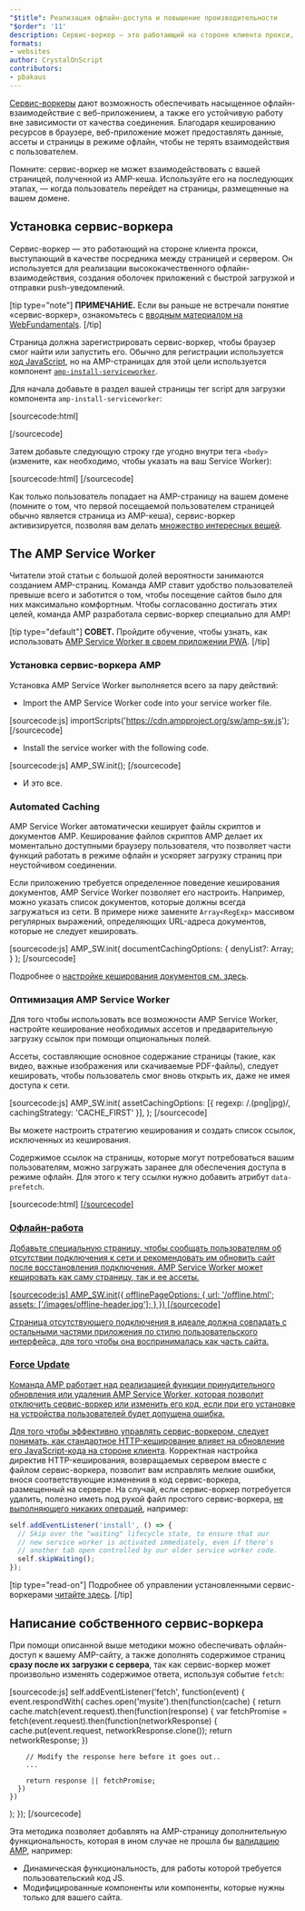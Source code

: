 ```yaml
---
"$title": Реализация офлайн-доступа и повышение производительности
"$order": '11'
description: Сервис-воркер — это работающий на стороне клиента прокси, выступающий в качестве посредника между страницей и сервером. Он используется для реализации высококачественного офлайн-взаимодействия, создания оболочек приложений...
formats:
- websites
author: CrystalOnScript
contributors:
- pbakaus
---
```


[Сервис-воркеры](https://developer.mozilla.org/en-US/docs/Web/API/Service_Worker_API) дают возможность обеспечивать насыщенное офлайн-взаимодействие с веб-приложением, а также его устойчивую работу вне зависимости от качества соединения. Благодаря кешированию ресурсов в браузере, веб-приложение может предоставлять данные, ассеты и страницы в режиме офлайн, чтобы не терять взаимодействия с пользователем.

Помните: сервис-воркер не может взаимодействовать с вашей страницей, полученной из AMP-кеша. Используйте его на последующих этапах, — когда пользователь перейдет на страницы, размещенные на вашем домене.

## Установка сервис-воркера

Сервис-воркер — это работающий на стороне клиента прокси, выступающий в качестве посредника между страницей и сервером. Он используется для реализации высококачественного офлайн-взаимодействия, создания оболочек приложений с быстрой загрузкой и отправки push-уведомлений.

[tip type="note"] **ПРИМЕЧАНИЕ.** Если вы раньше не встречали понятие «сервис-воркер», ознакомьтесь с [вводным материалом на WebFundamentals](https://developers.google.com/web/fundamentals/getting-started/primers/service-workers). [/tip]

Страница должна зарегистрировать сервис-воркер, чтобы браузер смог найти или запустить его. Обычно для регистрации используется [код JavaScript](https://developers.google.com/web/fundamentals/instant-and-offline/service-worker/registration), но на AMP-страницах для этой цели используется компонент [`amp-install-serviceworker`](../../../documentation/components/reference/amp-install-serviceworker.md).

Для начала добавьте в раздел <code><head></code> вашей страницы тег script для загрузки компонента <a><code data-md-type="codespan">amp-install-serviceworker</code></a>:

[sourcecode:html]

<script async custom-element="amp-install-serviceworker"
  src="https://cdn.ampproject.org/v0/amp-install-serviceworker-0.1.js"></script>

[/sourcecode]

Затем добавьте следующую строку где угодно внутри тега `<body>` (измените, как необходимо, чтобы указать на ваш Service Worker):

[sourcecode:html]
<amp-install-serviceworker
      src="https://www.your-domain.com/serviceworker.js"
      layout="nodisplay">
</amp-install-serviceworker>
[/sourcecode]

Как только пользователь попадает на AMP-страницу на вашем домене (помните о том, что первой посещаемой пользователем страницей обычно является страница из AMP-кеша), сервис-воркер активизируется, позволяя вам делать [множество интересных вещей](https://developers.google.com/web/fundamentals/instant-and-offline/offline-ux).

## The AMP Service Worker

Читатели этой статьи с большой долей вероятности занимаются созданием AMP-страниц. Команда AMP ставит удобство пользователей превыше всего и заботится о том, чтобы посещение сайтов было для них максимально комфортным. Чтобы согласованно достигать этих целей, команда AMP разработала сервис-воркер специально для AMP!

[tip type="default"] **СОВЕТ.** Пройдите обучение, чтобы узнать, как использовать [AMP Service Worker в своем приложении PWA](/content/amp-dev/documentation/guides-and-tutorials/optimize-measure/amp_to_pwa.md). [/tip]

### Установка сервис-воркера AMP

Установка AMP Service Worker выполняется всего за пару действий:

- Import the AMP Service Worker code into your service worker file.

[sourcecode:js]
  importScripts('https://cdn.ampproject.org/sw/amp-sw.js');
  [/sourcecode]

- Install the service worker with the following code.

[sourcecode:js]
  AMP_SW.init();
  [/sourcecode]

- И это все.

### Automated Caching

AMP Service Worker автоматически кеширует файлы скриптов и документов AMP. Кеширование файлов скриптов AMP делает их моментально доступными браузеру пользователя, что позволяет части функций работать в режиме офлайн и ускоряет загрузку страниц при неустойчивом соединении.

Если приложению требуется определенное поведение кеширования документов, AMP Service Worker позволяет его настроить. Например, можно указать список документов, которые должны всегда загружаться из сети. В примере ниже замените `Array<RegExp>` массивом регулярных выражений, определяющих URL-адреса документов, которые не следует кешировать.

[sourcecode:js]
AMP_SW.init(
documentCachingOptions: {
denyList?: Array<RegExp>;
}
);
[/sourcecode]

Подробнее о [настройке кеширования документов см. здесь](https://github.com/ampproject/amp-sw/tree/master/src/modules/document-caching).

### Оптимизация AMP Service Worker

Для того чтобы использовать все возможности AMP Service Worker, настройте кеширование необходимых ассетов и предварительную загрузку ссылок при помощи опциональных полей.

Ассеты, составляющие основное содержание страницы (такие, как видео, важные изображения или скачиваемые PDF-файлы), следует кешировать, чтобы пользователь смог вновь открыть их, даже не имея доступа к сети.

[sourcecode:js]
AMP_SW.init(
assetCachingOptions: [{
regexp: /\.(png|jpg)/,
cachingStrategy: 'CACHE_FIRST'
}],
);
[/sourcecode]

Вы можете настроить стратегию кеширования и создать список ссылок, исключенных из кеширования.

Содержимое ссылок на страницы, которые могут потребоваться вашим пользователям, можно загружать заранее для обеспечения доступа в режиме офлайн. Для этого к тегу ссылки нужно добавить атрибут `data-prefetch`.

[sourcecode:html]
<a href='....' data-rel='prefetch' />
[/sourcecode]

### Офлайн-работа

Добавьте специальную страницу, чтобы сообщать пользователям об отсутствии подключения к сети и рекомендовать им обновить сайт после восстановления подключения. AMP Service Worker может кешировать как саму страницу, так и ее ассеты.

[sourcecode:js]
AMP_SW.init({
offlinePageOptions: {
url: '/offline.html';
assets: ['/images/offline-header.jpg'];
}
})
[/sourcecode]

Страница отсутствующего подключения в идеале должна совпадать с остальными частями приложения по стилю пользовательского интерфейса, для того чтобы она воспринималась как часть сайта.

### Force Update

Команда AMP работает над реализацией функции принудительного обновления или удаления AMP Service Worker, которая позволит отключить сервис-воркер или изменить его код, если при его установке на устройства пользователей будет допущена ошибка.

Для того чтобы эффективно управлять сервис-воркером, следует понимать, как [стандартное HTTP-кеширование влияет на обновление его JavaScript-кода на стороне клиента](https://developers.google.com/web/updates/2018/06/fresher-sw). Корректная настройка директив HTTP-кеширования, возвращаемых сервером вместе с файлом сервис-воркера, позволит вам исправлять мелкие ошибки, внося соответствующие изменения в код сервис-воркера, размещенный на сервере. На случай, если сервис-воркер потребуется удалить, полезно иметь под рукой файл простого сервис-воркера, [не выполняющего никаких операций](https://en.wikipedia.org/wiki/NOP), например:

```js
self.addEventListener('install', () => {
  // Skip over the "waiting" lifecycle state, to ensure that our
  // new service worker is activated immediately, even if there's
  // another tab open controlled by our older service worker code.
  self.skipWaiting();
});
```

[tip type="read-on"] Подробнее об управлении установленными сервис-воркерами [читайте здесь](https://stackoverflow.com/questions/33986976/how-can-i-remove-a-buggy-service-worker-or-implement-a-kill-switch/38980776#38980776). [/tip]

## Написание собственного сервис-воркера

При помощи описанной выше методики можно обеспечивать офлайн-доступ к вашему AMP-сайту, а также дополнять содержимое страниц **сразу после их загрузки с сервера**, так как сервис-воркер может произвольно изменять содержимое ответа, используя событие `fetch`:

[sourcecode:js]
self.addEventListener('fetch', function(event) {
event.respondWith(
caches.open('mysite').then(function(cache) {
return cache.match(event.request).then(function(response) {
var fetchPromise = fetch(event.request).then(function(networkResponse) {
cache.put(event.request, networkResponse.clone());
return networkResponse;
})

        // Modify the response here before it goes out..
        ...

        return response || fetchPromise;
      })
    })

);
});
[/sourcecode]

Эта методика позволяет добавлять на AMP-страницу дополнительную функциональность, которая в ином случае не прошла бы [валидацию AMP](../../../documentation/guides-and-tutorials/learn/validation-workflow/validate_amp.md), например:

- Динамическая функциональность, для работы которой требуется пользовательский код JS.
- Модифицированные компоненты или компоненты, которые нужны только для вашего сайта.
